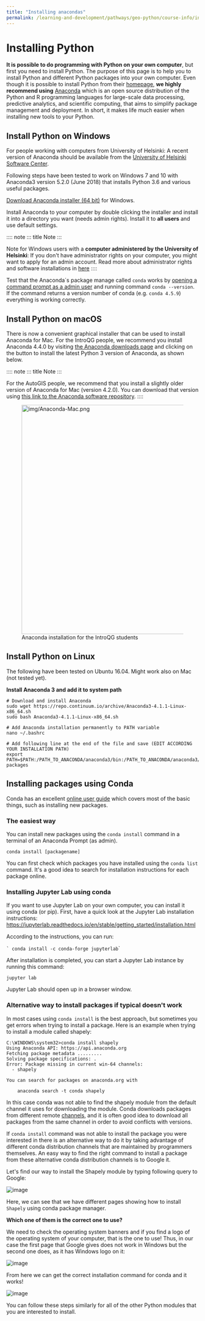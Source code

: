 ```yaml
---
title: "Installing anacondas"
permalink: /learning-and-development/pathways/geo-python/course-info/installing-anacondas/
---
```



# Installing Python

**It is possible to do programming with Python on your own computer**,
but first you need to install Python. The purpose of this page is to
help you to install Python and different Python packages into your own
computer. Even though it is possible to install Python from their
[homepage](https://www.python.org/), **we highly recommend using**
[Anaconda](https://www.anaconda.com/download/) which is an open source
distribution of the Python and R programming languages for large-scale
data processing, predictive analytics, and scientific computing, that
aims to simplify package management and deployment. In short, it makes
life much easier when installing new tools to your Python.

## Install Python on Windows

For people working with computers from University of Helsinki: A recent
version of Anaconda should be available from the [University of Helsinki
Software
Center](https://helpdesk.it.helsinki.fi/en/instructions/computer-and-printing/software/software-center).

Following steps have been tested to work on Windows 7 and 10 with
Anaconda3 version 5.2.0 (June 2018) that installs Python 3.6 and various
useful packages.

[Download Anaconda installer (64
bit)](https://repo.anaconda.com/archive/Anaconda3-5.2.0-Windows-x86_64.exe)
for Windows.

Install Anaconda to your computer by double clicking the installer and
install it into a directory you want (needs admin rights). Install it to
**all users** and use default settings.

:::: note
::: title
Note
:::

Note for Windows users with a **computer administered by the University
of Helsinki**: If you don\'t have administrator rights on your computer,
you might want to apply for an admin account. Read more about
administrator rights and software installations in
[here](https://helpdesk.it.helsinki.fi/en/instructions/computer-and-printing/workstation-administrator-rights)
::::

Test that the Anaconda´s package manage called `conda` works by [opening
a command prompt as a admin
user](http://www.howtogeek.com/194041/how-to-open-the-command-prompt-as-administrator-in-windows-8.1/)
and running command `conda --version`. If the command returns a version
number of conda (e.g. `conda 4.5.9`) everything is working correctly.

## Install Python on macOS

There is now a convenient graphical installer that can be used to
install Anaconda for Mac. For the IntroQG people, we recommend you
install Anaconda 4.4.0 by visiting [the Anaconda downloads
page](https://www.anaconda.com/download/#macos) and clicking on the
button to install the latest Python 3 version of Anaconda, as shown
below.

:::: note
::: title
Note
:::

For the AutoGIS people, we recommend that you install a slightly older
version of Anaconda for Mac (version 4.2.0). You can download that
version using [this link to the Anaconda software
repository](https://repo.continuum.io/archive/Anaconda3-4.2.0-MacOSX-x86_64.pkg).
::::

<figure class="align-center">
<img src="img/Anaconda-Mac.png" width="600"
alt="img/Anaconda-Mac.png" />
<figcaption>Anaconda installation for the IntroQG students</figcaption>
</figure>

## Install Python on Linux

The following have been tested on Ubuntu 16.04. Might work also on Mac
(not tested yet).

**Install Anaconda 3 and add it to system path**

``` 
# Download and install Anaconda
sudo wget https://repo.continuum.io/archive/Anaconda3-4.1.1-Linux-x86_64.sh
sudo bash Anaconda3-4.1.1-Linux-x86_64.sh

# Add Anaconda installation permanently to PATH variable
nano ~/.bashrc

# Add following line at the end of the file and save (EDIT ACCORDING YOUR INSTALLATION PATH)
export PATH=$PATH:/PATH_TO_ANACONDA/anaconda3/bin:/PATH_TO_ANACONDA/anaconda3/lib/python3.5/site-packages
```

## Installing packages using Conda

Conda has an excellent [online user
guide](https://docs.conda.io/projects/conda/en/latest/index.html) which
covers most of the basic things, such as installing new packages.

### The easiest way

You can install new packages using the `conda install` command in a
terminal of an Anaconda Prompt (as admin).

    conda install [packagename]

You can first check which packages you have installed using the
`conda list` command. It\'s a good idea to search for installation
instructions for each package online.

### Installing Jupyter Lab using conda

If you want to use Jupyter Lab on your own computer, you can install it
using conda (or pip). First, have a quick look at the Jupyter Lab
installation instructions:
<https://jupyterlab.readthedocs.io/en/stable/getting_started/installation.html>

According to the instructions, you can run:

`` ` conda install -c conda-forge jupyterlab ``\`

After installation is completed, you can start a Jupyter Lab instance by
running this command:

``` 
jupyter lab
```

Jupyter Lab should open up in a browser window.

### Alternative way to install packages if typical doesn\'t work

In most cases using `conda install` is the best approach, but sometimes
you get errors when trying to install a package. Here is an example when
trying to install a module called shapely:

``` 
C:\WINDOWS\system32>conda install shapely
Using Anaconda API: https://api.anaconda.org
Fetching package metadata .........
Solving package specifications: .
Error: Package missing in current win-64 channels:
  - shapely

You can search for packages on anaconda.org with

    anaconda search -t conda shapely
```

In this case conda was not able to find the shapely module from the
default channel it uses for downloading the module. Conda downloads
packages from different remote
[channels](https://docs.conda.io/projects/conda/en/latest/user-guide/concepts/channels.html),
and it is often good idea to download all packages from the same channel
in order to avoid conflicts with versions.

If `conda install` command was not able to install the package you were
interested in there is an alternative way to do it by taking advantage
of different conda distribution channels that are maintained by
programmers themselves. An easy way to find the right command to install
a package from these alternative conda distribution channels is to
Google it.

Let\'s find our way to install the Shapely module by typing following
query to Google:

![image](img/google_query_conda.PNG)

Here, we can see that we have different pages showing how to install
`Shapely` using conda package manager.

**Which one of them is the correct one to use?**

We need to check the operating system banners and if you find a logo of
the operating system of your computer, that is the one to use! Thus, in
our case the first page that Google gives does not work in Windows but
the second one does, as it has Windows logo on it:

![image](img/conda_shapely_windows.PNG)

From here we can get the correct installation command for conda and it
works!

![image](img/install_shapely.PNG)

You can follow these steps similarly for all of the other Python modules
that you are interested to install.
